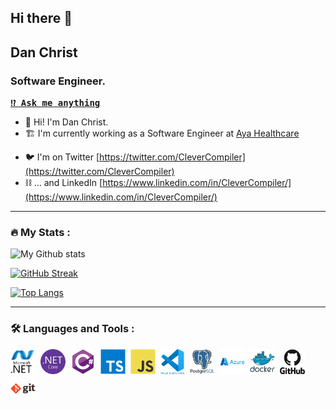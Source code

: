## Hi there 👋
## Dan Christ

### Software Engineer.

<kbd><strong>[⁉️ Ask me anything](https://github.com/CleverCompiler/CleverCompiler/issues/new?assignees=CleverCompiler&labels=ama&template=ama.md&title=%5BAMA%5D)</strong></kbd>

- 👋 Hi! I'm Dan Christ.
- 🏗️ I'm currently working as a Software Engineer at [Aya Healthcare](https://ayahealthcare.com)
<!--- ✏️ Find me at [https://CleverCompiler.com](https://CleverCompiler.com)-->
- 🐦 I'm on Twitter [https://twitter.com/CleverCompiler](https://twitter.com/CleverCompiler)
- ⛓️ ... and LinkedIn [https://www.linkedin.com/in/CleverCompiler/](https://www.linkedin.com/in/CleverCompiler/)

---

### :fire: My Stats :

![My Github stats](https://github-readme-stats.vercel.app/api?username=CleverCompiler&show_icons=true&theme=synthwave)

[![GitHub Streak](http://github-readme-streak-stats.herokuapp.com?user=CleverCompiler&theme=dark&background=000000)](https://git.io/streak-stats)

[![Top Langs](https://github-readme-stats.vercel.app/api/top-langs/?username=CleverCompiler&layout=compact&theme=vision-friendly-dark)](https://github.com/anuraghazra/github-readme-stats)

---

### :hammer_and_wrench: Languages and Tools :

<div>
  <img src="https://github.com/devicons/devicon/blob/master/icons/dot-net/dot-net-original-wordmark.svg" title="DotNet" alt="DotNet" width="40" height="40"/>&nbsp;
  <img src="https://github.com/devicons/devicon/blob/master/icons/dotnetcore/dotnetcore-original.svg" title="dotnet-core" alt="dotnet-core" width="40" height="40"/>&nbsp;
  <img src="https://github.com/devicons/devicon/blob/master/icons/csharp/csharp-original.svg" title="CSharp" alt="CSharp" width="40" height="40"/>&nbsp;
  <img src="https://github.com/devicons/devicon/blob/master/icons/typescript/typescript-original.svg" title="Typescript" alt="Typescript" width="40" height="40"/>&nbsp;
  <img src="https://github.com/devicons/devicon/blob/master/icons/javascript/javascript-original.svg" title="Javascript" alt="Javascript" width="40" height="40"/>&nbsp;
  <img src="https://github.com/devicons/devicon/blob/master/icons/vscode/vscode-original-wordmark.svg" title="VS Code" alt="VS Code" width="40" height="40"/>&nbsp;
  <img src="https://github.com/devicons/devicon/blob/master/icons/postgresql/postgresql-original-wordmark.svg" title="Postgres" alt="Postgres" width="40" height="40"/>&nbsp;
  <img src="https://github.com/devicons/devicon/blob/master/icons/azure/azure-original-wordmark.svg" title="Azure" alt="Azure" width="40" height="40"/>&nbsp;
  <img src="https://github.com/devicons/devicon/blob/master/icons/docker/docker-original-wordmark.svg" title="Docker" alt="Docker" width="40" height="40"/>&nbsp;
  <img src="https://github.com/devicons/devicon/blob/master/icons/github/github-original-wordmark.svg" title="GitHub" **alt="GitHub" width="40" height="40"/>
  <img src="https://github.com/devicons/devicon/blob/master/icons/git/git-original-wordmark.svg" title="Git" **alt="Git" width="40" 
  height="40">
</div>
